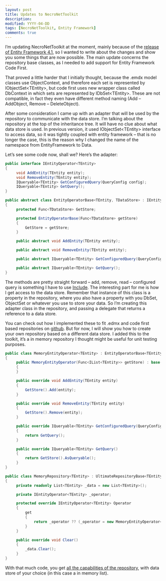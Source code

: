 ```yaml
---
layout: post
title: Updates to NecroNetToolkit
description:
modified: YYYY-04-DD
tags: [NecroNetToolkit, Entity Framework]
comments: true
---
```

I’m updating NecroNetToolkit at the moment, mainly because of the
[release of Entity Framework
4.1](http://blogs.msdn.com/b/cesardelatorre/archive/2011/04/14/entity-framework-4-1-just-released.aspx),
so I wanted to write about the changes and show you some things that are
now possible. The main update concerns the repository base classes, as I
needed to add support for Entity Framework Code First.

That proved a little harder that I initially thought, because the .emdx
model classes use ObjectContext, and therefore each set is represented
by IObjectSet&lt;TEntity&gt;, but code first uses new wrapper class
called DbContext in which sets are represented by IDbSet&lt;TEntity&gt;.
These are not compatible, in fact they even have different method naming
(Add – AddObject, Remove – DeleteObject).

After some consideration I came up with an adapter that will be used by
the repository to communicate with the data store. I’m talking about the
repository at the top of the inheritance tree. It will have no clue
about what data store is used. In previous version, it used
IObjectSet&lt;TEntity&gt; interface to access data, so it was tightly
coupled with entity framework – that is no longer the case, this is the
reason why I changed the name of the namespace from EntityFramework to
Data.

Let’s see some code now, shall we? Here’s the adapter:

```csharp
public interface IEntityOperator<TEntity> 
{
     void AddEntity(TEntity entity);
     void RemoveEntity(TEntity entity);
     IQueryable<TEntity> GetConfiguredQuery(QueryConfig config);
     IQueryable<TEntity> GetQuery();
}
```

```csharp
public abstract class EntityOperatorBase<TEntity, TDataStore> : IEntityOperator<TEntity> 
{
     protected Func<TDataStore> GetStore;

     protected EntityOperatorBase(Func<TDataStore> getStore) 
     {
         GetStore = getStore;
     }

     public abstract void AddEntity(TEntity entity);

     public abstract void RemoveEntity(TEntity entity);

     public abstract IQueryable<TEntity> GetConfiguredQuery(QueryConfig config);

     public abstract IQueryable<TEntity> GetQuery();
}
```

The methods are pretty straight forward – add, remove, read – configured
query is something I have to use
[Include](http://msdn.microsoft.com/en-us/library/gg696450%28v=vs.103%29.aspx).
The interesting part for me is how I get access to the data store.
Remember that instance of this class is a property in the repository,
where you also have a property with you DbSet, ObjectSet or whatever you
use to store your data. So I’m creating this adapter class in the
repository, and passing a delegate that returns a reference to a data
store.

You can check out how I implemented these to fit .edmx and code first
based repositories on
[github](https://github.com/Necroskillz/NecroNetToolkit/tree/master/Source/NecroNet.Toolkit/Data/Repositories).
But for now, I will show you how to create your own repository based on
a different data store. I added this to the toolkit, it’s a in memory
repository I thought might be useful for unit testing purposes.

```csharp
public class MemoryEntityOperator<TEntity> : EntityOperatorBase<TEntity, IList<TEntity>>
{
     public MemoryEntityOperator(Func<IList<TEntity>> getStore) : base(getStore)
     {
     }

     public override void AddEntity(TEntity entity)
     {
         GetStore().Add(entity);
     }

     public override void RemoveEntity(TEntity entity)
     {
         GetStore().Remove(entity);
     }

     public override IQueryable<TEntity> GetConfiguredQuery(QueryConfig config)
     {
         return GetQuery();
     }

     public override IQueryable<TEntity> GetQuery()
     {
         return GetStore().AsQueryable();
     }
}
```

```csharp
public class MemoryRepository<TEntity> : UltimateRepositoryBase<TEntity> where TEntity: class
{
     private readonly List<TEntity> _data = new List<TEntity>();

     private IEntityOperator<TEntity> _operator;

     protected override IEntityOperator<TEntity> Operator
     {
         get
         {
             return _operator ?? (_operator = new MemoryEntityOperator<TEntity>(() => _data));
         }
     }

     public override void Clear()
     {
         _data.Clear();
     }
}
```

With that much code, you get [all the capabilities of the
repository](https://github.com/Necroskillz/NecroNetToolkit/blob/master/Source/NecroNet.Toolkit/Data/Repositories/Base/IRepository.cs),
with data store of your choice (in this case a in memory list).
